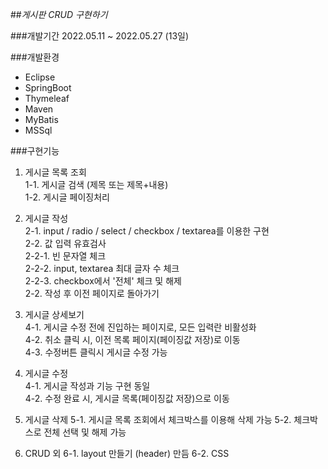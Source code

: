 ##_게시판 CRUD 구현하기_

###개발기간
2022.05.11 ~ 2022.05.27 (13일)

###개발환경
 - Eclipse <br>
 - SpringBoot  <br>
 - Thymeleaf  <br>
 - Maven  <br>
 - MyBatis  <br>
 - MSSql  <br>


###구현기능
1. 게시글 목록 조회  <br> 
  1-1. 게시글 검색 (제목 또는 제목+내용)  <br>
  1-2. 게시글 페이징처리  <br>
  
2. 게시글 작성  <br> 
  2-1. input / radio / select / checkbox / textarea를 이용한 구현  <br>
  2-2. 값 입력 유효검사  <br>
    2-2-1. 빈 문자열 체크  <br>
    2-2-2. input, textarea 최대 글자 수 체크  <br>
    2-2-3. checkbox에서 '전체' 체크 및 해제   <br>
  2-2. 작성 후 이전 페이지로 돌아가기  <br>
  
3. 게시글 상세보기  <br>
  4-1. 게시글 수정 전에 진입하는 페이지로, 모든 입력란 비활성화  <br>
  4-2. 취소 클릭 시, 이전 목록 페이지(페이징값 저장)로 이동  <br>
  4-3. 수정버튼 클릭시 게시글 수정 가능  <br>
  
4. 게시글 수정  <br>
  4-1. 게시글 작성과 기능 구현 동일  <br>
  4-2. 수정 완료 시, 게시글 목록(페이징값 저장)으로 이동  <br>
  
5. 게시글 삭제
  5-1. 게시글 목록 조회에서 체크박스를 이용해 삭제 가능
  5-2. 체크박스로 전체 선택 및 해제 가능

6. CRUD 외
  6-1. layout 만들기 (header) 만듬
  6-2. CSS
